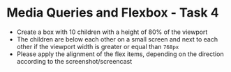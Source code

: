 # Media Queries and Flexbox - Task 4

- Create a box with 10 children with a height of 80% of the viewport
- The children are below each other on a small screen and next to each other if
  the viewport width is greater or equal than `768px`
- Please apply the alignment of the flex items, depending on the direction
  according to the screenshot/screencast
